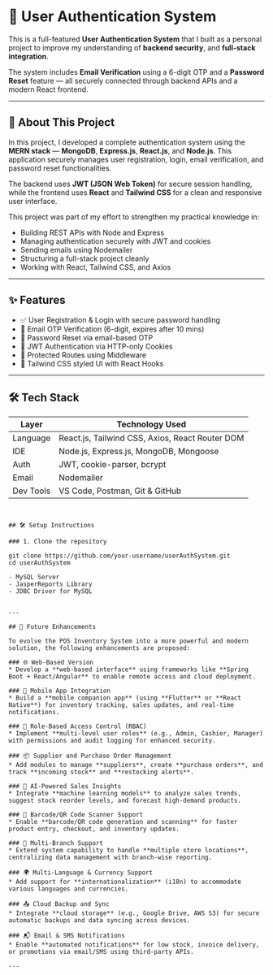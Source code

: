 # 🔐 User Authentication System

This is a full-featured **User Authentication System** that I built as a personal project to improve my understanding of **backend security**, and **full-stack integration**.

The system includes **Email Verification** using a 6-digit OTP and a **Password Reset** feature — all securely connected through backend APIs and a modern React frontend.

---

## 📌 About This Project

In this project, I developed a complete authentication system using the **MERN stack** — **MongoDB**, **Express.js**, **React.js**, and **Node.js**. This application securely manages user registration, login, email verification, and password reset functionalities.

The backend uses **JWT (JSON Web Token)** for secure session handling, while the frontend uses **React** and **Tailwind CSS** for a clean and responsive user interface.

This project was part of my effort to strengthen my practical knowledge in:

- Building REST APIs with Node and Express
- Managing authentication securely with JWT and cookies
- Sending emails using Nodemailer
- Structuring a full-stack project cleanly
- Working with React, Tailwind CSS, and Axios

---

## ✨ Features

- ✅ User Registration & Login with secure password handling
- 📧 Email OTP Verification (6-digit, expires after 10 mins)
- 🔑 Password Reset via email-based OTP
- 🍪 JWT Authentication via HTTP-only Cookies
- 🚫 Protected Routes using Middleware
- 🎨 Tailwind CSS styled UI with React Hooks  

---

## 🛠️ Tech Stack

| Layer        | Technology Used |
|--------------|--------------------------|
| Language     | React.js, Tailwind CSS, Axios, React Router DOM |
| IDE          | Node.js, Express.js, MongoDB, Mongoose |
| Auth         | JWT, cookie-parser, bcrypt |
| Email        | Nodemailer |
| Dev Tools    | VS Code, Postman, Git & GitHub |

```


## 🛠️ Setup Instructions

### 1. Clone the repository

git clone https://github.com/your-username/userAuthSystem.git
cd userAuthSystem

- MySQL Server
- JasperReports Library
- JDBC Driver for MySQL


---

## 🔮 Future Enhancements

To evolve the POS Inventory System into a more powerful and modern solution, the following enhancements are proposed:

### 🌐 Web-Based Version
* Develop a **web-based interface** using frameworks like **Spring Boot + React/Angular** to enable remote access and cloud deployment.

### 📱 Mobile App Integration
* Build a **mobile companion app** (using **Flutter** or **React Native**) for inventory tracking, sales updates, and real-time notifications.

### 🔐 Role-Based Access Control (RBAC)
* Implement **multi-level user roles** (e.g., Admin, Cashier, Manager) with permissions and audit logging for enhanced security.

### 📦 Supplier and Purchase Order Management
* Add modules to manage **suppliers**, create **purchase orders**, and track **incoming stock** and **restocking alerts**.

### 🧠 AI-Powered Sales Insights
* Integrate **machine learning models** to analyze sales trends, suggest stock reorder levels, and forecast high-demand products.

### 🧾 Barcode/QR Code Scanner Support
* Enable **barcode/QR code generation and scanning** for faster product entry, checkout, and inventory updates.

### 🏪 Multi-Branch Support
* Extend system capability to handle **multiple store locations**, centralizing data management with branch-wise reporting.

### 🌍 Multi-Language & Currency Support
* Add support for **internationalization** (i18n) to accommodate various languages and currencies.

### 📤 Cloud Backup and Sync
* Integrate **cloud storage** (e.g., Google Drive, AWS S3) for secure automatic backups and data syncing across devices.

### 📬 Email & SMS Notifications
* Enable **automated notifications** for low stock, invoice delivery, or promotions via email/SMS using third-party APIs.

---

